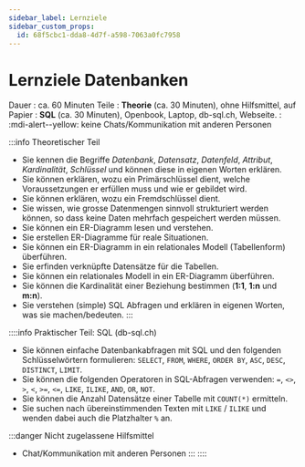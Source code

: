 ```yaml
---
sidebar_label: Lernziele
sidebar_custom_props:
  id: 68f5cbc1-dda8-4d7f-a598-7063a0fc7958
---
```

# Lernziele Datenbanken

Dauer
: ca. 60 Minuten
Teile
: __Theorie__ (ca. 30 Minuten), ohne Hilfsmittel, auf Papier
: __SQL__ (ca. 30 Minuten), Openbook, Laptop, db-sql.ch, Webseite. 
: :mdi-alert--yellow: keine Chats/Kommunikation mit anderen Personen

:::info Theoretischer Teil
- Sie kennen die Begriffe *Datenbank*, *Datensatz*, *Datenfeld*, *Attribut*, *Kardinalität*, *Schlüssel* und können diese in eigenen Worten erklären.
- Sie können erklären, wozu ein Primärschlüssel dient, welche Voraussetzungen er erfüllen muss und wie er gebildet wird.
- Sie können erklären, wozu ein Fremdschlüssel dient.
- Sie wissen, wie grosse Datenmengen sinnvoll strukturiert werden können, so dass keine Daten mehrfach gespeichert werden müssen.
- Sie können ein ER-Diagramm lesen und verstehen.
- Sie erstellen ER-Diagramme für reale Situationen.
- Sie können ein ER-Diagramm in ein relationales Modell (Tabellenform) überführen.
- Sie erfinden verknüpfte Datensätze für die Tabellen.
- Sie können ein relationales Modell in ein ER-Diagramm überführen.
- Sie können die Kardinalität einer Beziehung bestimmen (__1:1__, __1:n__ und __m:n__).
- Sie verstehen (simple) SQL Abfragen und erklären in eigenen Worten, was sie machen/bedeuten.
:::

::::info Praktischer Teil: SQL (db-sql.ch)
- Sie können einfache Datenbankabfragen mit SQL und den folgenden Schlüsselwörtern formulieren: `SELECT`, `FROM`, `WHERE`, `ORDER BY`, `ASC`, `DESC`, `DISTINCT`, `LIMIT`.
- Sie können die folgenden Operatoren in SQL-Abfragen verwenden: `=`, `<>`, `>`, `<`, `>=`, `<=`, `LIKE`, `ILIKE`, `AND`, `OR`, `NOT`.
- Sie können die Anzahl Datensätze einer Tabelle mit `COUNT(*)` ermitteln.
- Sie suchen nach übereinstimmenden Texten mit `LIKE` / `ILIKE` und wenden dabei auch die Platzhalter `%` an.

:::danger Nicht zugelassene Hilfsmittel
- Chat/Kommunikation mit anderen Personen
:::
::::